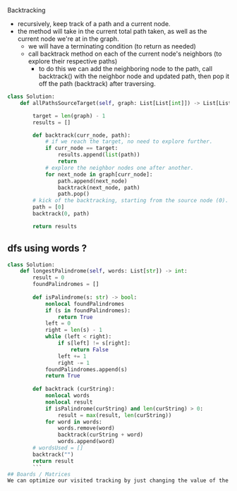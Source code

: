 Backtracking
- recursively, keep track of a path and a current node.
- the method will take in the current total path taken, as well as the current node we're at in the graph.
	- we will have a terminating condition (to return as needed)
	- call backtrack method on each of the current node's neighbors (to explore their respective paths)
		- to do this we can add the neighboring node to the path, call backtrack() with the neighbor node and updated path, then pop it off the path (backtrack) after traversing.
```python
class Solution:
    def allPathsSourceTarget(self, graph: List[List[int]]) -> List[List[int]]:

        target = len(graph) - 1
        results = []

        def backtrack(curr_node, path):
            # if we reach the target, no need to explore further.
            if curr_node == target:
                results.append(list(path))
                return
            # explore the neighbor nodes one after another.
            for next_node in graph[curr_node]:
                path.append(next_node)
                backtrack(next_node, path)
                path.pop()
        # kick of the backtracking, starting from the source node (0).
        path = [0]
        backtrack(0, path)

        return results
```


## dfs using words ?
```python
class Solution:
    def longestPalindrome(self, words: List[str]) -> int:
        result = 0
        foundPalindromes = []
        
        def isPalindrome(s: str) -> bool:
            nonlocal foundPalindromes
            if (s in foundPalindromes):
                return True
            left = 0
            right = len(s) - 1
            while (left < right):
                if s[left] != s[right]:
                    return False
                left += 1
                right -= 1
            foundPalindromes.append(s)
            return True
        
        def backtrack (curString):
            nonlocal words
            nonlocal result
            if isPalindrome(curString) and len(curString) > 0:
                result = max(result, len(curString))
            for word in words:
                words.remove(word)
                backtrack(curString + word)
                words.append(word)
        # wordsUsed = []
        backtrack("")
        return result
        ```
## Boards / Matrices
We can optimize our visited tracking by just changing the value of the board itself in place, then reverting it afterwards
